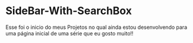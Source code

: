 # SideBar-With-SearchBox
Esse foi o inicio do meus Projetos no qual ainda estou desenvolvendo para uma página inicial de uma série que eu gosto muito!!
